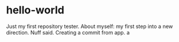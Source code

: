 # hello-world
Just my first repository tester.
About myself: my first step into a new direction. Nuff said.
Creating a commit from app. a